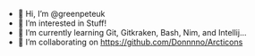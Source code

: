 - 👋 Hi, I’m @greenpeteuk
- 👀 I’m interested in Stuff!
- 🌱 I’m currently learning Git, Gitkraken, Bash, Nim, and Intellij...
- 💞️ I’m collaborating on https://github.com/Donnnno/Arcticons

<!---
greenpeteuk/greenpeteuk is a ✨ special ✨ repository because its `README.md` (this file) appears on your GitHub profile.
You can click the Preview link to take a look at your changes.
--->
